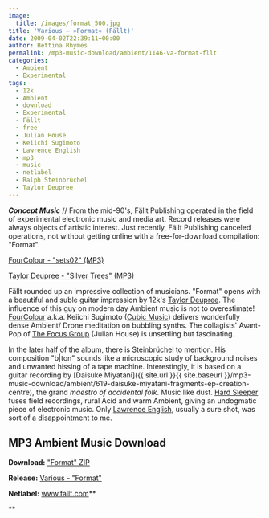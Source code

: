 ```yaml
---
image:
  title: /images/format_500.jpg
title: 'Various – »Format« (Fällt)'
date: 2009-04-02T22:39:11+00:00
author: Bettina Rhymes
permalink: /mp3-music-download/ambient/1146-va-format-fllt
categories:
  - Ambient
  - Experimental
tags:
  - 12k
  - Ambient
  - download
  - Experimental
  - Fällt
  - free
  - Julian House
  - Keiichi Sugimoto
  - Lawrence English
  - mp3
  - music
  - netlabel
  - Ralph Steinbrüchel
  - Taylor Deupree
---
```

***Concept Music*** // From the mid-90's, Fällt Publishing operated in the field of experimental electronic music and media art. Record releases were always objects of artistic interest. Just recently, Fällt Publishing canceled operations, not without getting online with a free-for-download compilation: "Format".

[FourColour - "sets02" (MP3)](http://www.fallt.com/mint/pepper/orderedlist/downloads/download.php?file=http%3A//www.fallt.com/assets/format/sets02.mp3)
  
[Taylor Deupree - "Silver Trees" (MP3)](http://www.fallt.com/mint/pepper/orderedlist/downloads/download.php?file=http%3A//www.fallt.com/assets/format/silver_trees.mp3)

<!--more-->

<!--adsense-->

Fällt rounded up an impressive collection of musicians. "Format" opens with a beautiful and suble guitar impression by 12k's <a href="http://www.myspace.com/taylordeupree" target="_blank">Taylor Deupree</a>. The influence of this guy on modern day Ambient music is not to overestimate! <a href="http://www.myspace.com/fourcolor" target="_blank">FourColour</a> a.k.a. Keiichi Sugimoto (<a href="http://www.cubicmusic.com/" target="_blank">Cubic Music</a>) delivers wonderfully dense Ambient/ Drone meditation on bubbling synths. The collagists' Avant-Pop of <a href="http://www.myspace.com/thefocusgroupsspace" target="_blank">The Focus Group</a> (Julian House) is unsettling but fascinating.

In the later half of the album, there is <a href="http://www.discogs.com/artist/Ralph+Steinbr%C3%BCchel" target="_blank">Steinbrüchel</a> to mention. His composition "b|ton" sounds like a microscopic study of background noises and unwanted hissing of a tape machine. Interestingly, it is based on a guitar recording by [Daisuke Miyatani]({{ site.url }}{{ site.baseurl }}/mp3-music-download/ambient/619-daisuke-miyatani-fragments-ep-creation-centre), the grand _maestro of accidental folk_. Music like dust. <a href="http://www.myspace.com/softsleeper" target="_blank">Hard Sleeper</a> fuses field recordings, rural Acid and warm Ambient, giving an undogmatic piece of electronic music. Only <a href="http://www.lawrenceenglish.com/" target="_blank">Lawrence English</a>, usually a sure shot, was sort of a disappointment to me.

## MP3 Ambient Music Download

**Download:** ["Format" ZIP](http://www.fallt.com/mint/pepper/orderedlist/downloads/download.php?file=http%3A//www.fallt.com/assets/format/format_01.zip)
  
**Release:** <a href="http://www.fallt.com/format" target="_blank">Various - "Format"</a>
  
**Netlabel:** <a href="http://www.fallt.com" target="_blank">www.fallt.com</a>**
  
**